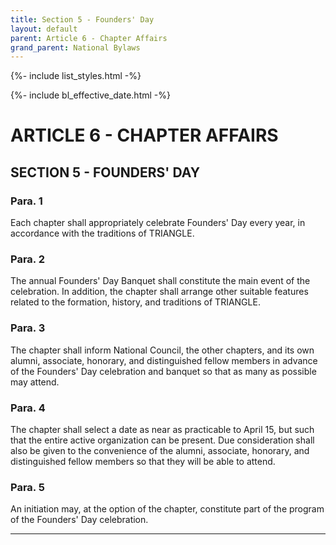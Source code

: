 ```yaml
---
title: Section 5 - Founders' Day
layout: default
parent: Article 6 - Chapter Affairs
grand_parent: National Bylaws
---
```


{%- include list_styles.html -%}

{%- include bl_effective_date.html -%}

# ARTICLE 6 - CHAPTER AFFAIRS

## SECTION 5 - FOUNDERS' DAY

### Para. 1

Each chapter shall appropriately celebrate Founders' Day every
year, in accordance with the traditions of TRIANGLE.

### Para. 2

The annual Founders' Day Banquet shall constitute the main event
of the celebration.  In addition, the chapter shall arrange other
suitable features related to the formation, history, and
traditions of TRIANGLE.

### Para. 3

The chapter shall inform National Council, the other chapters,
and its own alumni, associate, honorary, and distinguished fellow
members in advance of the Founders' Day celebration and banquet
so that as many as possible may attend.

### Para. 4

The chapter shall select a date as near as practicable to April
15, but such that the entire active organization can be present. 
Due consideration shall also be given to the convenience of the
alumni, associate, honorary, and distinguished fellow members so
that they will be able to attend.

### Para. 5

An initiation may, at the option of the chapter, constitute part
of the program of the Founders' Day celebration.

---
